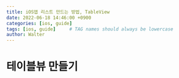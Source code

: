 ```yaml
---
title: iOS앱 리스트 만드는 방법, TableView
date: 2022-06-18 14:46:00 +0900
categories: [ios, guide]
tags: [ios, guide]     # TAG names should always be lowercase
author: Walter
---
```


# 테이블뷰 만들기